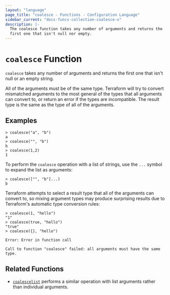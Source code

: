 ```yaml
---
layout: "language"
page_title: "coalesce - Functions - Configuration Language"
sidebar_current: "docs-funcs-collection-coalesce-x"
description: |-
  The coalesce function takes any number of arguments and returns the
  first one that isn't null nor empty.
---
```


# `coalesce` Function

`coalesce` takes any number of arguments and returns the first one
that isn't null or an empty string.

All of the arguments must be of the same type. Terraform will try to
convert mismatched arguments to the most general of the types that all
arguments can convert to, or return an error if the types are incompatible.
The result type is the same as the type of all of the arguments.

## Examples

```
> coalesce("a", "b")
a
> coalesce("", "b")
b
> coalesce(1,2)
1
```

To perform the `coalesce` operation with a list of strings, use the `...`
symbol to expand the list as arguments:

```
> coalesce(["", "b"]...)
b
```

Terraform attempts to select a result type that all of the arguments can
convert to, so mixing argument types may produce surprising results due to
Terraform's automatic type conversion rules:

```
> coalesce(1, "hello")
"1"
> coalesce(true, "hello")
"true"
> coalesce({}, "hello")

Error: Error in function call

Call to function "coalesce" failed: all arguments must have the same type.
```

## Related Functions

- [`coalescelist`](./coalescelist.html) performs a similar operation with
  list arguments rather than individual arguments.
